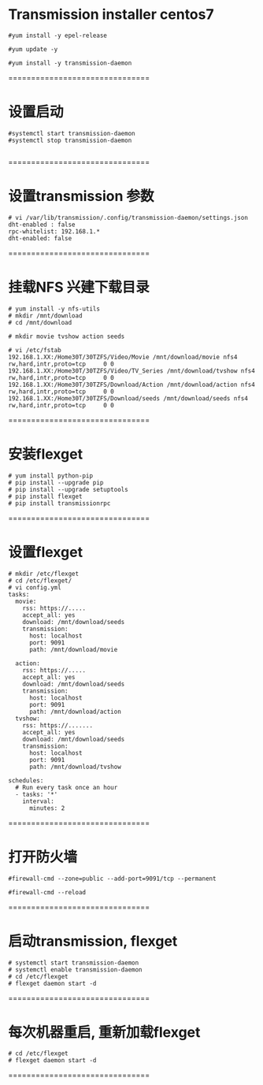Transmission installer centos7
===============================
```
#yum install -y epel-release

#yum update -y

#yum install -y transmission-daemon
```
===============================


设置启动
===============================
```
#systemctl start transmission-daemon
#systemctl stop transmission-daemon


```
===============================

设置transmission 参数
===============================
```
# vi /var/lib/transmission/.config/transmission-daemon/settings.json
dht-enabled : false
rpc-whitelist: 192.168.1.*
dht-enabled: false
```
===============================

挂载NFS 兴建下载目录
===============================
```
# yum install -y nfs-utils
# mkdir /mnt/download
# cd /mnt/download

# mkdir movie tvshow action seeds

# vi /etc/fstab
192.168.1.XX:/Home30T/30TZFS/Video/Movie /mnt/download/movie nfs4 rw,hard,intr,proto=tcp     0 0
192.168.1.XX:/Home30T/30TZFS/Video/TV_Series /mnt/download/tvshow nfs4 rw,hard,intr,proto=tcp     0 0
192.168.1.XX:/Home30T/30TZFS/Download/Action /mnt/download/action nfs4 rw,hard,intr,proto=tcp     0 0
192.168.1.XX:/Home30T/30TZFS/Download/seeds /mnt/download/seeds nfs4 rw,hard,intr,proto=tcp     0 0

```
===============================

安装flexget
===============================
```
# yum install python-pip
# pip install --upgrade pip
# pip install --upgrade setuptools
# pip install flexget
# pip install transmissionrpc
```
===============================

设置flexget
===============================
```
# mkdir /etc/flexget
# cd /etc/flexget/
# vi config.yml
tasks:
  movie:
    rss: https://.....
    accept_all: yes
    download: /mnt/download/seeds
    transmission:
      host: localhost
      port: 9091
      path: /mnt/download/movie

  action:
    rss: https://.....
    accept_all: yes
    download: /mnt/download/seeds
    transmission:
      host: localhost
      port: 9091
      path: /mnt/download/action
  tvshow:
    rss: https://.......
    accept_all: yes
    download: /mnt/download/seeds
    transmission:
      host: localhost
      port: 9091
      path: /mnt/download/tvshow

schedules:
  # Run every task once an hour
  - tasks: '*'
    interval:
      minutes: 2

```
===============================

打开防火墙
==================
```
#firewall-cmd --zone=public --add-port=9091/tcp --permanent

#firewall-cmd --reload
```
===============================

启动transmission, flexget
==================
```
# systemctl start transmission-daemon
# systemctl enable transmission-daemon
# cd /etc/flexget
# flexget daemon start -d

```
===============================

每次机器重启, 重新加载flexget
==================
```
# cd /etc/flexget
# flexget daemon start -d

```
===============================

